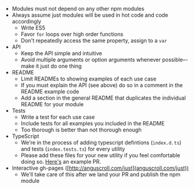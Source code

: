 * Modules must not depend on any other npm modules
* Always assume just modules will be used in hot code and code accordingly
  * Write ES5
  * Favor `for` loops over high order functions
  * Don't repeatedly access the same property, assign to a `var`
* API
  * Keep the API simple and intuitive
  * Avoid multiple arguments or option arguments whenever possible–-make it just do one thing
* README
  * Limit READMEs to showing examples of each use case
  * If you must explain the API (see above) do so in a comment in the README example code
  * Add a section in the general README that duplicates the individual README for your module
* Tests
  * Write a test for each use case
  * Include tests for all examples you included in the README
  * Too thorough is better than not thorough enough
* TypeScript
  * We're in the process of adding typescript defintions (`index.d.ts`) and tests (`index.tests.ts`) for every utility
  * Please add these files for your new utility if you feel comfortable doing so. [Here's](https://github.com/angus-c/just/pull/233/files) an example PR.
* Interactive gh-pages ([http://anguscroll.com/just](anguscroll.com/just))
  * We'll take care of this after we land your PR and publish the npm module
